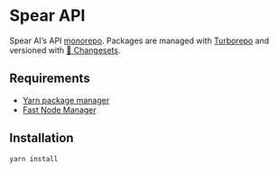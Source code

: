 # Spear API

Spear AI’s API [monorepo](https://monorepo.tools). Packages are managed with [Turborepo](https://turbo.build/repo) and versioned with [🦋 Changesets](https://github.com/changesets/changesets).

## Requirements

- [Yarn package manager](https://yarnpkg.com)
- [Fast Node Manager](https://github.com/Schniz/fnm)

## Installation

```shell
yarn install
```
